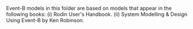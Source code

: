 Event-B models in this folder are based on models that appear in the following books: (i) Rodin User's Handbook. (ii) System Modelling & Design Using Event-B by Ken Robinson.